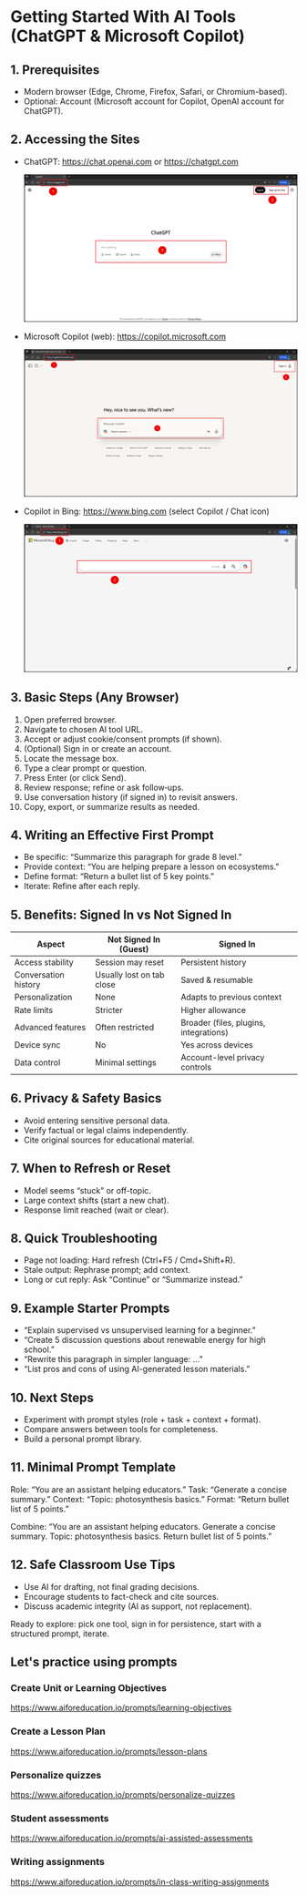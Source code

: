 # Getting Started With AI Tools (ChatGPT & Microsoft Copilot)

## 1. Prerequisites
- Modern browser (Edge, Chrome, Firefox, Safari, or Chromium-based).
- Optional: Account (Microsoft account for Copilot, OpenAI account for ChatGPT).

## 2. Accessing the Sites
- ChatGPT: https://chat.openai.com or https://chatgpt.com

    ![Chat GPT](./media/chat-gpt.png)

- Microsoft Copilot (web): https://copilot.microsoft.com

    ![Microsoft Copilot](./media/microsoft-copilot.png)

- Copilot in Bing: https://www.bing.com (select Copilot / Chat icon)

    ![Microsoft Copilot](./media/bing.png)

## 3. Basic Steps (Any Browser)
1. Open preferred browser.
2. Navigate to chosen AI tool URL.
3. Accept or adjust cookie/consent prompts (if shown).
4. (Optional) Sign in or create an account.
5. Locate the message box.
6. Type a clear prompt or question.
7. Press Enter (or click Send).
8. Review response; refine or ask follow‑ups.
9. Use conversation history (if signed in) to revisit answers.
10. Copy, export, or summarize results as needed.

## 4. Writing an Effective First Prompt
- Be specific: “Summarize this paragraph for grade 8 level.”
- Provide context: “You are helping prepare a lesson on ecosystems.”
- Define format: “Return a bullet list of 5 key points.”
- Iterate: Refine after each reply.

## 5. Benefits: Signed In vs Not Signed In

| Aspect | Not Signed In (Guest) | Signed In |
|--------|-----------------------|-----------|
| Access stability | Session may reset | Persistent history |
| Conversation history | Usually lost on tab close | Saved & resumable |
| Personalization | None | Adapts to previous context |
| Rate limits | Stricter | Higher allowance |
| Advanced features | Often restricted | Broader (files, plugins, integrations) |
| Device sync | No | Yes across devices |
| Data control | Minimal settings | Account-level privacy controls |

## 6. Privacy & Safety Basics
- Avoid entering sensitive personal data.
- Verify factual or legal claims independently.
- Cite original sources for educational material.

## 7. When to Refresh or Reset
- Model seems “stuck” or off-topic.
- Large context shifts (start a new chat).
- Response limit reached (wait or clear).

## 8. Quick Troubleshooting
- Page not loading: Hard refresh (Ctrl+F5 / Cmd+Shift+R).
- Stale output: Rephrase prompt; add context.
- Long or cut reply: Ask “Continue” or “Summarize instead.”

## 9. Example Starter Prompts
- “Explain supervised vs unsupervised learning for a beginner.”
- “Create 5 discussion questions about renewable energy for high school.”
- “Rewrite this paragraph in simpler language: …”
- “List pros and cons of using AI-generated lesson materials.”

## 10. Next Steps
- Experiment with prompt styles (role + task + context + format).
- Compare answers between tools for completeness.
- Build a personal prompt library.

## 11. Minimal Prompt Template
Role: “You are an assistant helping educators.”
Task: “Generate a concise summary.”
Context: “Topic: photosynthesis basics.”
Format: “Return bullet list of 5 points.”

Combine:
“You are an assistant helping educators. Generate a concise summary. Topic: photosynthesis basics. Return bullet list of 5 points.”

## 12. Safe Classroom Use Tips
- Use AI for drafting, not final grading decisions.
- Encourage students to fact-check and cite sources.
- Discuss academic integrity (AI as support, not replacement).

Ready to explore: pick one tool, sign in for persistence, start with a structured prompt, iterate.

## Let's practice using prompts

### Create Unit or Learning Objectives
https://www.aiforeducation.io/prompts/learning-objectives

### Create a Lesson Plan
https://www.aiforeducation.io/prompts/lesson-plans

### Personalize quizzes
https://www.aiforeducation.io/prompts/personalize-quizzes

### Student assessments
https://www.aiforeducation.io/prompts/ai-assisted-assessments

### Writing assignments
https://www.aiforeducation.io/prompts/in-class-writing-assignments
